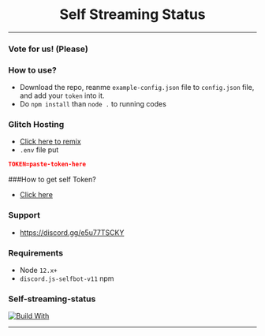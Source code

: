 <div align="center">
    <h1>Self Streaming Status</h1>
</div>

----

### Vote for us! (Please)


### **How to use?**
- Download the repo, reanme `example-config.json` file to `config.json` file, and add your `token` into it.
- Do `npm install` than `node .` to running codes
### **Glitch Hosting**
- [Click here to remix](https://glitch.com/edit/#!/remix/streaming-bot-status)
- `.env` file put 
```json
TOKEN=paste-token-here
```
###How to get self Token?
- [Click here](https://github.com/Tyrrrz/DiscordChatExporter/wiki/Obtaining-Token-and-Channel-IDs)

### Support
 - https://discord.gg/e5u77TSCKY

### Requirements
 - Node `12.x+`
 - `discord.js-selfbot-v11` npm

### Self-streaming-status
<!-- [![Discord Server](https://discordapp.com/api/guilds/625977459845890049/embed.png)](https://discord.gg/ZG3UCB5) -->
[![Build With](https://img.shields.io/npm/v/discord.js.svg?maxAge=3600)](https://www.npmjs.com/package/discord.js)

----
